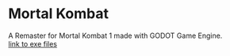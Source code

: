 # Mortal Kombat
A Remaster for Mortal Kombat 1 made with GODOT Game Engine.  
[link to exe files](https://elmo4679.itch.io/mortal-kombat-q-edition)
